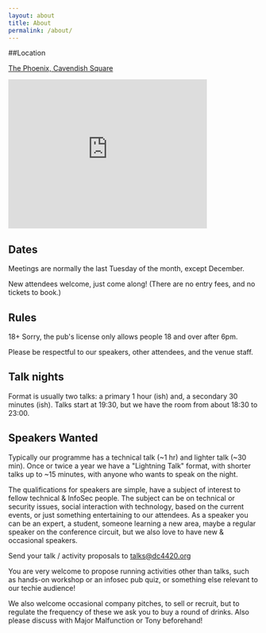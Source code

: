 ```yaml
---
layout: about
title: About
permalink: /about/
---
```


##Location

[The Phoenix, Cavendish Square](https://goo.gl/maps/audoHa)

<iframe src="https://www.google.com/maps/embed?pb=!1m18!1m12!1m3!1d2482.842198018175!2d-0.14359999999999998!3d51.516110999999995!2m3!1f0!2f0!3f0!3m2!1i1024!2i768!4f13.1!3m3!1m2!1s0x48761ad52179b1a3%3A0x1d78c7ec6f1dfb95!2sThe+Phoenix!5e0!3m2!1sen!2suk!4v1432717339445" width="400" height="300" frameborder="0" style="border:0"></iframe>

## Dates

Meetings are normally the last Tuesday of the month, except December.

New attendees welcome, just come along!
(There are no entry fees, and no tickets to book.)

## Rules

18+ Sorry, the pub's license only allows people 18 and over after 6pm.

Please be respectful to our speakers, other attendees, and the venue staff.

## Talk nights

Format is usually two talks: a primary 1 hour (ish) and,
a secondary 30 minutes (ish).
Talks start at 19:30, but we have the room from about
18:30 to 23:00.

## Speakers Wanted

Typically our programme has a technical talk (~1 hr) and lighter talk (~30 min).
Once or twice a year we have a "Lightning Talk" format, with shorter
talks up to ~15 minutes, with anyone who wants to speak on the night.

The qualifications for speakers are simple, have a subject of interest
to fellow technical & InfoSec people. The subject can be on technical 
or security issues, social interaction with technology, based on the
current events, or just something entertaining to our attendees.
As a speaker you can be an expert, a student, someone learning a new
area, maybe a regular speaker on the conference circuit, but we also
love to have new & occasional speakers.

Send your talk / activity proposals to <talks@dc4420.org>

You are very welcome to propose running activities other than talks, such
as hands-on workshop or an infosec pub quiz, or something else relevant to our
techie audience!

We also welcome occasional company pitches, to sell or recruit, but to regulate
the frequency of these we ask you to buy a round of drinks. Also please
discuss with Major Malfunction or Tony beforehand!

